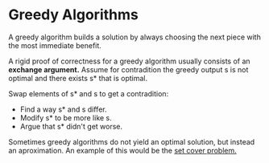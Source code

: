 # Greedy Algorithms

A greedy algorithm builds a solution by always choosing the next piece with the most immediate benefit.

A rigid proof of correctness for a greedy algorithm usually consists of an **exchange argument.** Assume for contradition the greedy output s is not optimal and there exists s* that is optimal.

Swap elements of s* and s to get a contradition:
  - Find a way s* and s differ.
  - Modify s* to be more like s.
  - Argue that s* didn't get worse.

Sometimes greedy algorithms do not yield an optimal solution, but instead an aproximation. An example of this would be the [set cover problem.](https://people.eecs.berkeley.edu/~vazirani/algorithms/chap5.pdf#page=20)